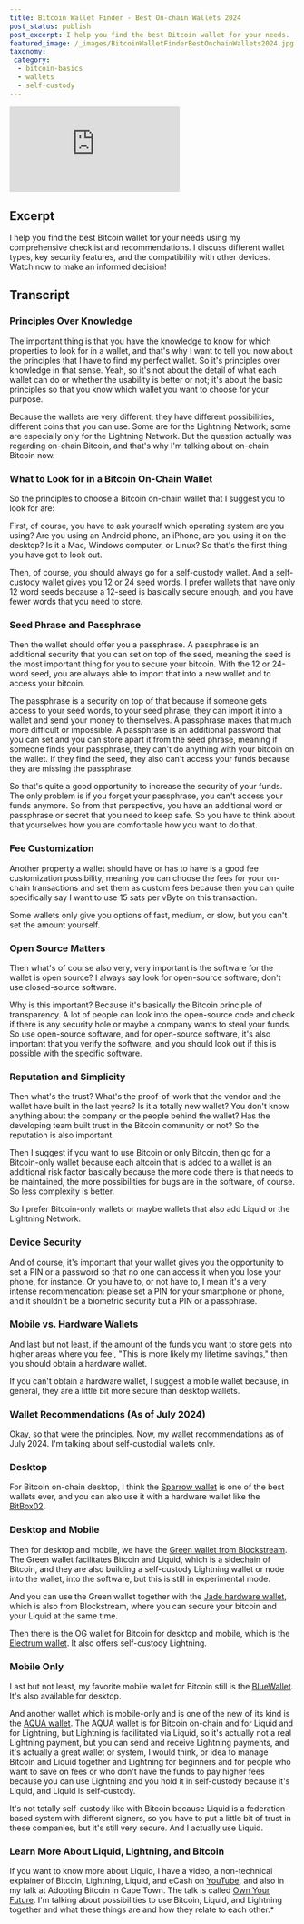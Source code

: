 ```yaml
---
title: Bitcoin Wallet Finder - Best On-chain Wallets 2024
post_status: publish
post_excerpt: I help you find the best Bitcoin wallet for your needs.
featured_image: /_images/BitcoinWalletFinderBestOnchainWallets2024.jpg
taxonomy:
 category:
  - bitcoin-basics
  - wallets
  - self-custody
---
```


<iframe src="https://player.vimeo.com/video/1022321327?badge=0&amp;autopause=0&amp;player_id=0&amp;app_id=58479" frameborder="0" allow="autoplay; fullscreen; picture-in-picture; clipboard-write; encrypted-media" title="Bitcoin Wallet Finder - Best On-chain Wallets 2024"></iframe>

<div style="margin-bottom:30px;"></div>

## Excerpt

I help you find the best Bitcoin wallet for your needs using my comprehensive checklist and recommendations. I discuss different wallet types, key security features, and the compatibility with other devices. Watch now to make an informed decision!

## Transcript

### Principles Over Knowledge

The important thing is that you have the knowledge to know for which properties to look for in a wallet, and that's why I want to tell you now about the principles that I have to find my perfect wallet. So it's principles over knowledge in that sense. Yeah, so it's not about the detail of what each wallet can do or whether the usability is better or not; it's about the basic principles so that you know which wallet you want to choose for your purpose.

Because the wallets are very different; they have different possibilities, different coins that you can use. Some are for the Lightning Network; some are especially only for the Lightning Network. But the question actually was regarding on-chain Bitcoin, and that's why I'm talking about on-chain Bitcoin now.

### What to Look for in a Bitcoin On-Chain Wallet

So the principles to choose a Bitcoin on-chain wallet that I suggest you to look for are:

First, of course, you have to ask yourself which operating system are you using? Are you using an Android phone, an iPhone, are you using it on the desktop? Is it a Mac, Windows computer, or Linux? So that's the first thing you have got to look out.

Then, of course, you should always go for a self-custody wallet. And a self-custody wallet gives you 12 or 24 seed words. I prefer wallets that have only 12 word seeds because a 12-seed is basically secure enough, and you have fewer words that you need to store.

### Seed Phrase and Passphrase

Then the wallet should offer you a passphrase. A passphrase is an additional security that you can set on top of the seed, meaning the seed is the most important thing for you to secure your bitcoin. With the 12 or 24-word seed, you are always able to import that into a new wallet and to access your bitcoin.

The passphrase is a security on top of that because if someone gets access to your seed words, to your seed phrase, they can import it into a wallet and send your money to themselves. A passphrase makes that much more difficult or impossible. A passphrase is an additional password that you can set and you can store apart it from the seed phrase, meaning if someone finds your passphrase, they can't do anything with your bitcoin on the wallet. If they find the seed, they also can't access your funds because they are missing the passphrase.

So that's quite a good opportunity to increase the security of your funds. The only problem is if you forget your passphrase, you can't access your funds anymore. So from that perspective, you have an additional word or passphrase or secret that you need to keep safe. So you have to think about that yourselves how you are comfortable how you want to do that.

### Fee Customization

Another property a wallet should have or has to have is a good fee customization possibility, meaning you can choose the fees for your on-chain transactions and set them as custom fees because then you can quite specifically say I want to use 15 sats per vByte on this transaction.

Some wallets only give you options of fast, medium, or slow, but you can't set the amount yourself.

### Open Source Matters

Then what's of course also very, very important is the software for the wallet is open source? I always say look for open-source software; don't use closed-source software.

Why is this important? Because it's basically the Bitcoin principle of transparency. A lot of people can look into the open-source code and check if there is any security hole or maybe a company wants to steal your funds. So use open-source software, and for open-source software, it's also important that you verify the software, and you should look out if this is possible with the specific software.

### Reputation and Simplicity

Then what's the trust? What's the proof-of-work that the vendor and the wallet have built in the last years? Is it a totally new wallet? You don't know anything about the company or the people behind the wallet? Has the developing team built trust in the Bitcoin community or not? So the reputation is also important.

Then I suggest if you want to use Bitcoin or only Bitcoin, then go for a Bitcoin-only wallet because each altcoin that is added to a wallet is an additional risk factor basically because the more code there is that needs to be maintained, the more possibilities for bugs are in the software, of course. So less complexity is better.

So I prefer Bitcoin-only wallets or maybe wallets that also add Liquid or the Lightning Network.

### Device Security

And of course, it's important that your wallet gives you the opportunity to set a PIN or a password so that no one can access it when you lose your phone, for instance. Or you have to, or not have to, I mean it's a very intense recommendation: please set a PIN for your smartphone or phone, and it shouldn't be a biometric security but a PIN or a passphrase.

### Mobile vs. Hardware Wallets

And last but not least, if the amount of the funds you want to store gets into higher areas where you feel, "This is more likely my lifetime savings," then you should obtain a hardware wallet.

If you can't obtain a hardware wallet, I suggest a mobile wallet because, in general, they are a little bit more secure than desktop wallets.

### Wallet Recommendations (As of July 2024)

Okay, so that were the principles. Now, my wallet recommendations as of July 2024. I'm talking about self-custodial wallets only.

### Desktop

For Bitcoin on-chain desktop, I think the [Sparrow wallet](https://sparrowwallet.com/) is one of the best wallets ever, and you can also use it with a hardware wallet like the [BitBox02](https://shiftcrypto.ch/bitbox02/).

### Desktop and Mobile

Then for desktop and mobile, we have the [Green wallet from Blockstream](https://blockstream.com/green/). The Green wallet facilitates Bitcoin and Liquid, which is a sidechain of Bitcoin, and they are also building a self-custody Lightning wallet or node into the wallet, into the software, but this is still in experimental mode.

And you can use the Green wallet together with the [Jade hardware wallet](https://blockstream.com/jade/), which is also from Blockstream, where you can secure your bitcoin and your Liquid at the same time.

Then there is the OG wallet for Bitcoin for desktop and mobile, which is the [Electrum wallet](https://electrum.org/). It also offers self-custody Lightning.

### Mobile Only

Last but not least, my favorite mobile wallet for Bitcoin still is the [BlueWallet](https://bluewallet.io/). It's also available for desktop.

And another wallet which is mobile-only and is one of the new of its kind is the [AQUA wallet](https://aqua.app/). The AQUA wallet is for Bitcoin on-chain and for Liquid and for Lightning, but Lightning is facilitated via Liquid, so it's actually not a real Lightning payment, but you can send and receive Lightning payments, and it's actually a great wallet or system, I would think, or idea to manage Bitcoin and Liquid together and Lightning for beginners and for people who want to save on fees or who don't have the funds to pay higher fees because you can use Lightning and you hold it in self-custody because it's Liquid, and Liquid is self-custody.

It's not totally self-custody like with Bitcoin because Liquid is a federation-based system with different signers, so you have to put a little bit of trust in these companies, but it's still very secure. And I actually use Liquid.


### Learn More About Liquid, Lightning, and Bitcoin

If you want to know more about Liquid, I have a video, a non-technical explainer of Bitcoin, Lightning, Liquid, and eCash on [YouTube](https://my.cracktheorange.com/lightning-network/explainer-bitcoin-lightning-liquid-ecash/), and also in my talk at Adopting Bitcoin in Cape Town. The talk is called [Own Your Future](https://www.youtube.com/watch?v=TSkEpcalmyQ). I'm talking about possibilities to use Bitcoin, Liquid, and Lightning together and what these things are and how they relate to each other.*

